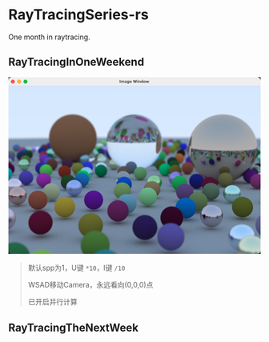 # RayTracingSeries-rs

One month in raytracing.

## RayTracingInOneWeekend

![img](outputs/hi_sampler.png)

> 默认spp为1，U键 `*10`，I键 `/10`
>
> WSAD移动Camera，永远看向(0,0,0)点
>
> 已开启并行计算

## RayTracingTheNextWeek
